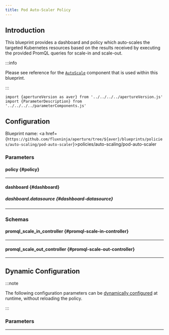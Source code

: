 ```yaml
---
title: Pod Auto-Scaler Policy
---
```


## Introduction

This blueprint provides a dashboard and policy which auto-scales the targeted
Kubernetes resources based on the results received by executing the provided
PromQL queries for scale-in and scale-out.

:::info

Please see reference for the
[`AutoScale`](/reference/configuration/spec.md#auto-scale) component that is
used within this blueprint.

:::

<!-- Configuration Marker -->

```mdx-code-block
import {apertureVersion as aver} from '../../../../apertureVersion.js'
import {ParameterDescription} from '../../../../parameterComponents.js'
```

## Configuration

<!-- vale off -->

Blueprint name: <a
href={`https://github.com/fluxninja/aperture/tree/${aver}/blueprints/policies/auto-scaling/pod-auto-scaler`}>policies/auto-scaling/pod-auto-scaler</a>

<!-- vale on -->

### Parameters

<!-- vale off -->

#### policy {#policy}

<!-- vale on -->

<!-- vale off -->

<a id="policy-components"></a>

<ParameterDescription
    name='policy.components'
    description='List of additional circuit components.'
    type='Array of Object (aperture.spec.v1.Component)'
    reference='../../../spec#component'
    value='[]'
/>

<!-- vale on -->

<!-- vale off -->

<a id="policy-dry-run"></a>

<ParameterDescription
    name='policy.dry_run'
    description='Dry run mode ensures that no scaling is invoked by this auto scaler.'
    type='Boolean'
    reference=''
    value='false'
/>

<!-- vale on -->

<!-- vale off -->

<a id="policy-evaluation-interval"></a>

<ParameterDescription
    name='policy.evaluation_interval'
    description='The interval between successive evaluations of the Circuit.'
    type='string'
    reference=''
    value='"10s"'
/>

<!-- vale on -->

<!-- vale off -->

<a id="policy-policy-name"></a>

<ParameterDescription
    name='policy.policy_name'
    description='Name of the policy.'
    type='string'
    reference=''
    value='"__REQUIRED_FIELD__"'
/>

<!-- vale on -->

<!-- vale off -->

<a id="policy-promql-scale-in-controllers"></a>

<ParameterDescription
    name='policy.promql_scale_in_controllers'
    description='List of scale in controllers.'
    type='Array of Object (promql_scale_in_controller)'
    reference='#promql-scale-in-controller'
    value='[]'
/>

<!-- vale on -->

<!-- vale off -->

<a id="policy-promql-scale-out-controllers"></a>

<ParameterDescription
    name='policy.promql_scale_out_controllers'
    description='List of scale out controllers.'
    type='Array of Object (promql_scale_out_controller)'
    reference='#promql-scale-out-controller'
    value='[]'
/>

<!-- vale on -->

<!-- vale off -->

<a id="policy-resources"></a>

<ParameterDescription
    name='policy.resources'
    description='List of additional resources.'
    type='Object (aperture.spec.v1.Resources)'
    reference='../../../spec#resources'
    value='{"flow_control": {"classifiers": []}}'
/>

<!-- vale on -->

<!-- vale off -->

<a id="policy-scaling-backend"></a>

<ParameterDescription
    name='policy.scaling_backend'
    description='Scaling backend for the policy.'
    type='Object (aperture.spec.v1.AutoScalerScalingBackend)'
    reference='../../../spec#auto-scaler-scaling-backend'
    value='{"kubernetes_replicas": "__REQUIRED_FIELD__"}'
/>

<!-- vale on -->

<!-- vale off -->

<a id="policy-scaling-parameters"></a>

<ParameterDescription
    name='policy.scaling_parameters'
    description='Parameters that define the scaling behavior.'
    type='Object (aperture.spec.v1.AutoScalerScalingParameters)'
    reference='../../../spec#auto-scaler-scaling-parameters'
    value='{"scale_in_alerter": {"alert_name": "Auto-scaler is scaling in"}, "scale_out_alerter": {"alert_name": "Auto-scaler is scaling out"}}'
/>

<!-- vale on -->

---

<!-- vale off -->

#### dashboard {#dashboard}

<!-- vale on -->

<!-- vale off -->

<a id="dashboard-extra-filters"></a>

<ParameterDescription
    name='dashboard.extra_filters'
    description='Additional filters to pass to each query to Grafana datasource.'
    type='Object (map[string]string)'
    reference='#map-string-string'
    value='{}'
/>

<!-- vale on -->

<!-- vale off -->

<a id="dashboard-refresh-interval"></a>

<ParameterDescription
    name='dashboard.refresh_interval'
    description='Refresh interval for dashboard panels.'
    type='string'
    reference=''
    value='"5s"'
/>

<!-- vale on -->

<!-- vale off -->

<a id="dashboard-time-from"></a>

<ParameterDescription
    name='dashboard.time_from'
    description='Time from of dashboard.'
    type='string'
    reference=''
    value='"now-15m"'
/>

<!-- vale on -->

<!-- vale off -->

<a id="dashboard-time-to"></a>

<ParameterDescription
    name='dashboard.time_to'
    description='Time to of dashboard.'
    type='string'
    reference=''
    value='"now"'
/>

<!-- vale on -->

<!-- vale off -->

<a id="dashboard-title"></a>

<ParameterDescription
    name='dashboard.title'
    description='Name of the main dashboard.'
    type='string'
    reference=''
    value='"Aperture Auto-scale"'
/>

<!-- vale on -->

<!-- vale off -->

##### dashboard.datasource {#dashboard-datasource}

<!-- vale on -->

<!-- vale off -->

<a id="dashboard-datasource-filter-regex"></a>

<ParameterDescription
    name='dashboard.datasource.filter_regex'
    description='Datasource filter regex.'
    type='string'
    reference=''
    value='""'
/>

<!-- vale on -->

<!-- vale off -->

<a id="dashboard-datasource-name"></a>

<ParameterDescription
    name='dashboard.datasource.name'
    description='Datasource name.'
    type='string'
    reference=''
    value='"$datasource"'
/>

<!-- vale on -->

---

### Schemas

<!-- vale off -->

#### promql_scale_in_controller {#promql-scale-in-controller}

<!-- vale on -->

<!-- vale off -->

<a id="promql-scale-in-controller-alerter"></a>

<ParameterDescription
    name='alerter'
    description='Alerter parameters for the controller.'
    type='Object (aperture.spec.v1.AlerterParameters)'
    reference='../../../spec#alerter-parameters'
    value='"__REQUIRED_FIELD__"'
/>

<!-- vale on -->

<!-- vale off -->

<a id="promql-scale-in-controller-gradient"></a>

<ParameterDescription
    name='gradient'
    description='Gradient parameters for the controller.'
    type='Object (aperture.spec.v1.DecreasingGradientParameters)'
    reference='../../../spec#decreasing-gradient-parameters'
    value='"__REQUIRED_FIELD__"'
/>

<!-- vale on -->

<!-- vale off -->

<a id="promql-scale-in-controller-query-string"></a>

<ParameterDescription
    name='query_string'
    description='The Prometheus query to be run. Must return a scalar or a vector with a single element.'
    type='string'
    reference=''
    value='"__REQUIRED_FIELD__"'
/>

<!-- vale on -->

<!-- vale off -->

<a id="promql-scale-in-controller-setpoint"></a>

<ParameterDescription
    name='setpoint'
    description='Setpoint for the controller.'
    type='Number (double)'
    reference=''
    value='"__REQUIRED_FIELD__"'
/>

<!-- vale on -->

---

<!-- vale off -->

#### promql_scale_out_controller {#promql-scale-out-controller}

<!-- vale on -->

<!-- vale off -->

<a id="promql-scale-out-controller-alerter"></a>

<ParameterDescription
    name='alerter'
    description='Alerter parameters for the controller.'
    type='Object (aperture.spec.v1.AlerterParameters)'
    reference='../../../spec#alerter-parameters'
    value='"__REQUIRED_FIELD__"'
/>

<!-- vale on -->

<!-- vale off -->

<a id="promql-scale-out-controller-gradient"></a>

<ParameterDescription
    name='gradient'
    description='Gradient parameters for the controller.'
    type='Object (aperture.spec.v1.IncreasingGradientParameters)'
    reference='../../../spec#increasing-gradient-parameters'
    value='"__REQUIRED_FIELD__"'
/>

<!-- vale on -->

<!-- vale off -->

<a id="promql-scale-out-controller-query-string"></a>

<ParameterDescription
    name='query_string'
    description='The Prometheus query to be run. Must return a scalar or a vector with a single element.'
    type='string'
    reference=''
    value='"__REQUIRED_FIELD__"'
/>

<!-- vale on -->

<!-- vale off -->

<a id="promql-scale-out-controller-setpoint"></a>

<ParameterDescription
    name='setpoint'
    description='Setpoint for the controller.'
    type='Number (double)'
    reference=''
    value='"__REQUIRED_FIELD__"'
/>

<!-- vale on -->

---

## Dynamic Configuration

:::note

The following configuration parameters can be
[dynamically configured](/reference/aperturectl/apply/dynamic-config/dynamic-config.md)
at runtime, without reloading the policy.

:::

### Parameters

<!-- vale off -->

<a id="dry-run"></a>

<ParameterDescription
    name='dry_run'
    description='Dynamic configuration for setting dry run mode at runtime without restarting this policy. Dry run mode ensures that no scaling is invoked by this auto scaler. This is useful for observing the behavior of auto scaler without disrupting any real deployment.'
    type='Boolean'
    reference=''
    value='"__REQUIRED_FIELD__"'
/>

<!-- vale on -->

---

